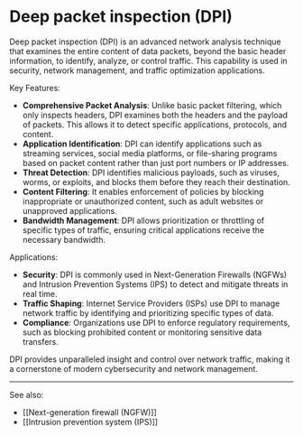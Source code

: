 
# Deep packet inspection (DPI)

Deep packet inspection (DPI) is an advanced network analysis technique that examines the entire content of data packets, beyond the basic header information, to identify, analyze, or control traffic. This capability is used in security, network management, and traffic optimization applications.

Key Features:

- **Comprehensive Packet Analysis**: Unlike basic packet filtering, which only inspects headers, DPI examines both the headers and the payload of packets. This allows it to detect specific applications, protocols, and content.
- **Application Identification**: DPI can identify applications such as streaming services, social media platforms, or file-sharing programs based on packet content rather than just port numbers or IP addresses.
- **Threat Detection**: DPI identifies malicious payloads, such as viruses, worms, or exploits, and blocks them before they reach their destination.
- **Content Filtering**: It enables enforcement of policies by blocking inappropriate or unauthorized content, such as adult websites or unapproved applications.
- **Bandwidth Management**: DPI allows prioritization or throttling of specific types of traffic, ensuring critical applications receive the necessary bandwidth.

Applications:

- **Security**: DPI is commonly used in Next-Generation Firewalls (NGFWs) and Intrusion Prevention Systems (IPS) to detect and mitigate threats in real time.
- **Traffic Shaping**: Internet Service Providers (ISPs) use DPI to manage network traffic by identifying and prioritizing specific types of data.
- **Compliance**: Organizations use DPI to enforce regulatory requirements, such as blocking prohibited content or monitoring sensitive data transfers.

DPI provides unparalleled insight and control over network traffic, making it a cornerstone of modern cybersecurity and network management.

---

See also:

- [[Next-generation firewall (NGFW)]]
- [[Intrusion prevention system (IPS)]]